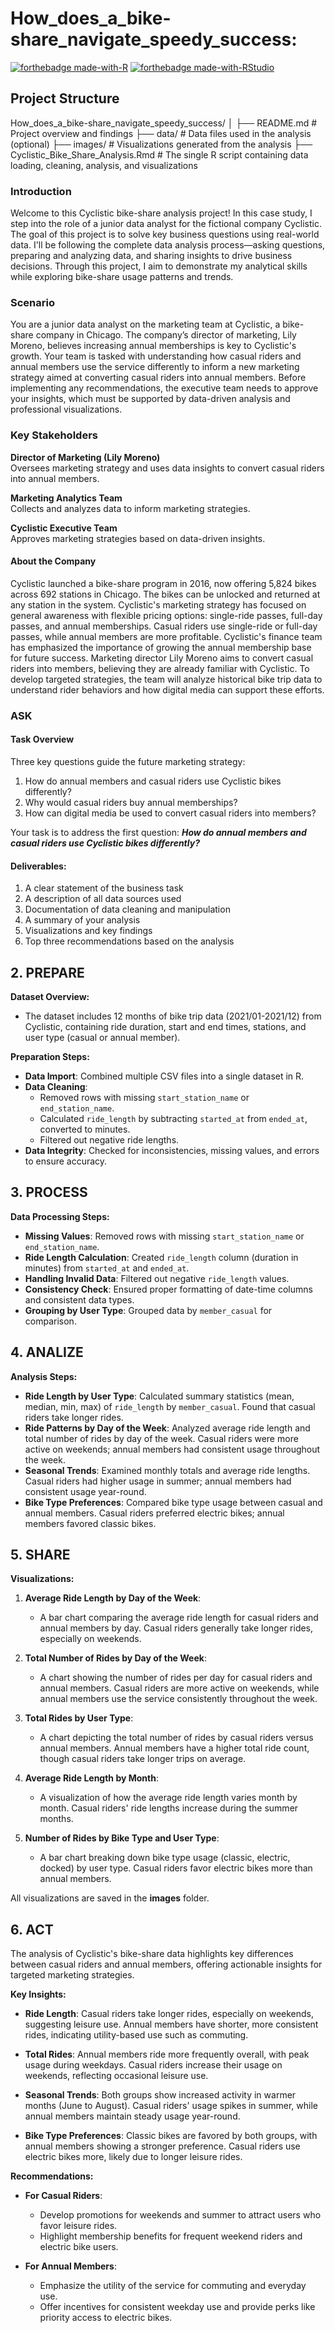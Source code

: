# How_does_a_bike-share_navigate_speedy_success:

[![forthebadge made-with-R](https://img.shields.io/badge/Made%20with-R-blue?style=for-the-badge&logo=R)](https://www.r-project.org/)
[![forthebadge made-with-RStudio](https://img.shields.io/badge/Made%20with-RStudio-blue?style=for-the-badge&logo=RStudio)](https://www.rstudio.com/)

## Project Structure
How_does_a_bike-share_navigate_speedy_success/
│
├── README.md                            # Project overview and findings
├── data/                                # Data files used in the analysis (optional)
├── images/                              # Visualizations generated from the analysis
├── Cyclistic_Bike_Share_Analysis.Rmd    # The single R script containing data loading, cleaning, analysis, and visualizations

### Introduction

Welcome to this Cyclistic bike-share analysis project! In this case study, I step into the role of a junior data analyst for the fictional company Cyclistic. The goal of this project is to solve key business questions using real-world data. I'll be following the complete data analysis process—asking questions, preparing and analyzing data, and sharing insights to drive business decisions.
Through this project, I aim to demonstrate my analytical skills while exploring bike-share usage patterns and trends. 

### Scenario

You are a junior data analyst on the marketing team at Cyclistic, a bike-share company in Chicago. The company’s director of marketing, Lily Moreno, believes increasing annual memberships is key to Cyclistic's growth. Your team is tasked with understanding how casual riders and annual members use the service differently to inform a new marketing strategy aimed at converting casual riders into annual members. Before implementing any recommendations, the executive team needs to approve your insights, which must be supported by data-driven analysis and professional visualizations.

### Key Stakeholders

**Director of Marketing (Lily Moreno)**  
Oversees marketing strategy and uses data insights to convert casual riders into annual members.

**Marketing Analytics Team**  
Collects and analyzes data to inform marketing strategies.

**Cyclistic Executive Team**  
Approves marketing strategies based on data-driven insights.

#### About the Company

Cyclistic launched a bike-share program in 2016, now offering 5,824 bikes across 692 stations in Chicago. The bikes can be unlocked and returned at any station in the system. Cyclistic's marketing strategy has focused on general awareness with flexible pricing options: single-ride passes, full-day passes, and annual memberships.
Casual riders use single-ride or full-day passes, while annual members are more profitable. Cyclistic's finance team has emphasized the importance of growing the annual membership base for future success. Marketing director Lily Moreno aims to convert casual riders into members, believing they are already familiar with Cyclistic. To develop targeted strategies, the team will analyze historical bike trip data to understand rider behaviors and how digital media can support these efforts.

### ASK
#### Task Overview

Three key questions guide the future marketing strategy:
1. How do annual members and casual riders use Cyclistic bikes differently?
2. Why would casual riders buy annual memberships?
3. How can digital media be used to convert casual riders into members?

Your task is to address the first question: ***How do annual members and casual riders use Cyclistic bikes differently?***

#### Deliverables:

1. A clear statement of the business task
2. A description of all data sources used
3. Documentation of data cleaning and manipulation
4. A summary of your analysis
5. Visualizations and key findings
6. Top three recommendations based on the analysis

## 2. PREPARE

**Dataset Overview:**
- The dataset includes 12 months of bike trip data (2021/01-2021/12) from Cyclistic, containing ride duration, start and end times, stations, and user type (casual or annual member).

**Preparation Steps:**
- **Data Import**: Combined multiple CSV files into a single dataset in R.
- **Data Cleaning**:
  - Removed rows with missing `start_station_name` or `end_station_name`.
  - Calculated `ride_length` by subtracting `started_at` from `ended_at`, converted to minutes.
  - Filtered out negative ride lengths.
- **Data Integrity**: Checked for inconsistencies, missing values, and errors to ensure accuracy.

## 3. PROCESS

**Data Processing Steps:**
- **Missing Values**: Removed rows with missing `start_station_name` or `end_station_name`.
- **Ride Length Calculation**: Created `ride_length` column (duration in minutes) from `started_at` and `ended_at`.
- **Handling Invalid Data**: Filtered out negative `ride_length` values.
- **Consistency Check**: Ensured proper formatting of date-time columns and consistent data types.
- **Grouping by User Type**: Grouped data by `member_casual` for comparison.

## 4. ANALIZE

**Analysis Steps:**
- **Ride Length by User Type**: Calculated summary statistics (mean, median, min, max) of `ride_length` by `member_casual`. Found that casual riders take longer rides.
- **Ride Patterns by Day of the Week**: Analyzed average ride length and total number of rides by day of the week. Casual riders were more active on weekends; annual members had consistent usage throughout the week.
- **Seasonal Trends**: Examined monthly totals and average ride lengths. Casual riders had higher usage in summer; annual members had consistent usage year-round.
- **Bike Type Preferences**: Compared bike type usage between casual and annual members. Casual riders preferred electric bikes; annual members favored classic bikes.

## 5. SHARE

**Visualizations:**

1. **Average Ride Length by Day of the Week**:
   - A bar chart comparing the average ride length for casual riders and annual members by day. Casual riders generally take longer rides, especially on weekends.

2. **Total Number of Rides by Day of the Week**:
   - A chart showing the number of rides per day for casual riders and annual members. Casual riders are more active on weekends, while annual members use the service consistently throughout the week.

3. **Total Rides by User Type**:
   - A chart depicting the total number of rides by casual riders versus annual members. Annual members have a higher total ride count, though casual riders take longer trips on average.

4. **Average Ride Length by Month**:
   - A visualization of how the average ride length varies month by month. Casual riders' ride lengths increase during the summer months.

5. **Number of Rides by Bike Type and User Type**:
   - A bar chart breaking down bike type usage (classic, electric, docked) by user type. Casual riders favor electric bikes more than annual members.

All visualizations are saved in the **images** folder.

## 6. ACT

The analysis of Cyclistic's bike-share data highlights key differences between casual riders and annual members, offering actionable insights for targeted marketing strategies.

**Key Insights:**

- **Ride Length**: Casual riders take longer rides, especially on weekends, suggesting leisure use. Annual members have shorter, more consistent rides, indicating utility-based use such as commuting.

- **Total Rides**: Annual members ride more frequently overall, with peak usage during weekdays. Casual riders increase their usage on weekends, reflecting occasional leisure use.

- **Seasonal Trends**: Both groups show increased activity in warmer months (June to August). Casual riders' usage spikes in summer, while annual members maintain steady usage year-round.

- **Bike Type Preferences**: Classic bikes are favored by both groups, with annual members showing a stronger preference. Casual riders use electric bikes more, likely due to longer leisure rides.

**Recommendations:**

- **For Casual Riders**: 
  - Develop promotions for weekends and summer to attract users who favor leisure rides.
  - Highlight membership benefits for frequent weekend riders and electric bike users.

- **For Annual Members**:
  - Emphasize the utility of the service for commuting and everyday use.
  - Offer incentives for consistent weekday use and provide perks like priority access to electric bikes.
